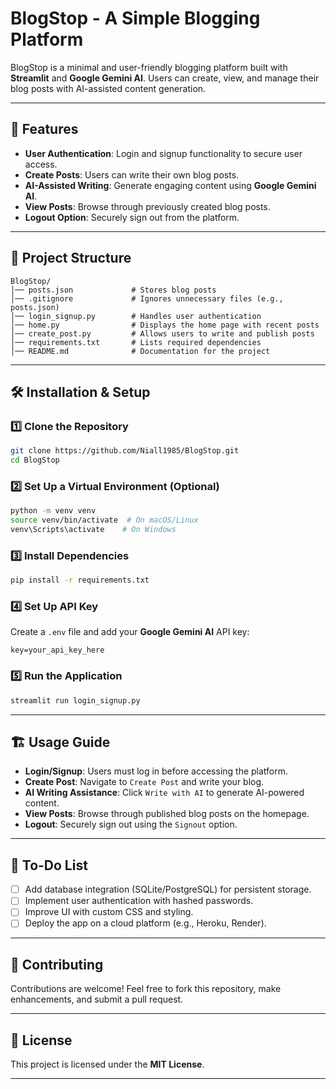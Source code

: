 # BlogStop - A Simple Blogging Platform

BlogStop is a minimal and user-friendly blogging platform built with **Streamlit** and **Google Gemini AI**. Users can create, view, and manage their blog posts with AI-assisted content generation.

---

## 🚀 Features
- **User Authentication**: Login and signup functionality to secure user access.
- **Create Posts**: Users can write their own blog posts.
- **AI-Assisted Writing**: Generate engaging content using **Google Gemini AI**.
- **View Posts**: Browse through previously created blog posts.
- **Logout Option**: Securely sign out from the platform.

---

## 📂 Project Structure
```
BlogStop/
│── posts.json             # Stores blog posts
│── .gitignore             # Ignores unnecessary files (e.g., posts.json)
│── login_signup.py        # Handles user authentication
│── home.py                # Displays the home page with recent posts
│── create_post.py         # Allows users to write and publish posts
│── requirements.txt       # Lists required dependencies
│── README.md              # Documentation for the project
```

---

## 🛠 Installation & Setup
### 1️⃣ Clone the Repository
```bash
git clone https://github.com/Niall1985/BlogStop.git
cd BlogStop
```

### 2️⃣ Set Up a Virtual Environment (Optional)
```bash
python -m venv venv
source venv/bin/activate  # On macOS/Linux
venv\Scripts\activate    # On Windows
```

### 3️⃣ Install Dependencies
```bash
pip install -r requirements.txt
```

### 4️⃣ Set Up API Key
Create a `.env` file and add your **Google Gemini AI** API key:
```
key=your_api_key_here
```

### 5️⃣ Run the Application
```bash
streamlit run login_signup.py
```

---

## 🏗 Usage Guide
- **Login/Signup**: Users must log in before accessing the platform.
- **Create Post**: Navigate to `Create Post` and write your blog.
- **AI Writing Assistance**: Click `Write with AI` to generate AI-powered content.
- **View Posts**: Browse through published blog posts on the homepage.
- **Logout**: Securely sign out using the `Signout` option.

---

## 📝 To-Do List
- [ ] Add database integration (SQLite/PostgreSQL) for persistent storage.
- [ ] Implement user authentication with hashed passwords.
- [ ] Improve UI with custom CSS and styling.
- [ ] Deploy the app on a cloud platform (e.g., Heroku, Render).

---

## 🤝 Contributing
Contributions are welcome! Feel free to fork this repository, make enhancements, and submit a pull request.

---

## 📜 License
This project is licensed under the **MIT License**.

---